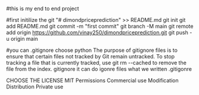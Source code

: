 #this is my end to end project 

#first initilize the git
"# dimondpriceprediction" >> README.md
  git init
  git add README.md
  git commit -m "first commit"
  git branch -M main
  git remote add origin https://github.com/vinay250/dimondpriceprediction.git
  git push -u origin main

#you can .gitignore choose python 
The purpose of gitignore files is to ensure that certain files not tracked by Git remain untracked. To stop tracking a file that is currently tracked, use git rm --cached to remove the file from the index. 
gitignore it can do igonre files what  we written .gitigonre 

CHOOSE THE LICENSE MIT 
Permissions
 Commercial use
 Modification
 Distribution
 Private use
